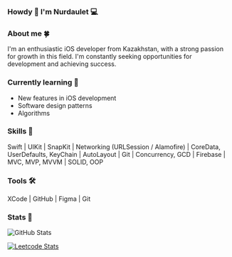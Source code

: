 ### Howdy 👋 I'm Nurdaulet 💻 

### About me 🍀
I'm an enthusiastic iOS developer from Kazakhstan, with a strong passion for growth in this field. I'm constantly seeking opportunities for development and achieving success.

### Currently learning 🔭
- New features in iOS development
- Software design patterns
- Algorithms

### Skills 🚀
Swift | UIKit | SnapKit | Networking (URLSession / Alamofire) | CoreData, UserDefaults, KeyChain | AutoLayout | Git | Concurrency, GCD | Firebase | MVC, MVP, MVVM | SOLID, OOP 

### Tools 🛠
XCode | GitHub | Figma | Git 
### Stats 🎯
![GitHub Stats](https://github-readme-stats.vercel.app/api?username=abdikaimovn&theme=dark&show_icons=true)

[![Leetcode Stats](https://leetcard.jacoblin.cool/nurekyau)](https://leetcode.com/nurekyau)

